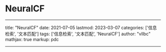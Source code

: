 # NeuralCF

---
title: "NeuralCF"
date: 2021-07-05
lastmod: 2023-03-07
categories: ['信息检索', '文本匹配']
tags: ['信息检索', '文本匹配', 'NeuralCF']
author: "vllbc"
mathjax: true
markup: pdc

---
